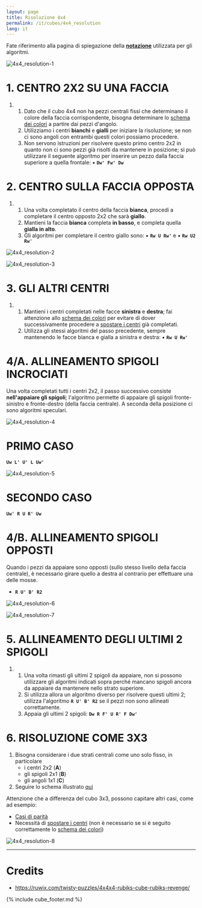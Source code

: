 ```yaml
---
layout: page
title: Risoluzione 4x4
permalink: /it/cubes/4x4_resolution
lang: it
---
```


Fate riferimento alla pagina di spiegazione della **[notazione](4x4_notation)** utilizzata per gli algoritmi.

![4x4_resolution-1](/assets/cubes/4x4_resolution-1.png)

# 1. CENTRO 2X2 SU UNA FACCIA

1. 
    1. Dato che il cubo 4x4 non ha pezzi centrali fissi che determinano il colore della faccia corrispondente, bisogna determinare lo [schema dei colori](color_scheme) a partire dai pezzi d'angolo.
    2. Utilizziamo i centri **bianchi** e **gialli** per iniziare la risoluzione; se non ci sono angoli con entrambi questi colori possiamo procedere.
    3. Non servono istruzioni per risolvere questo primo centro 2x2 in quanto non ci sono pezzi già risolti da mantenere in posizione; si può utilizzare il seguente algoritmo per inserire un pezzo dalla faccia superiore a quella frontale:
        ▪ **`Dw' Fw' Dw`**

# 2. CENTRO SULLA FACCIA OPPOSTA

1. 
    1. Una volta completato il centro della faccia **bianca**, procedi a completare il centro opposto 2x2 che sarà **giallo**.
    2. Mantieni la faccia **bianca** completa **in basso**, e completa quella **gialla in alto**.
    3. Gli algoritmi per completare il centro giallo sono: 
        ▪ **`Rw U Rw'`** e
        ▪ **`Rw U2 Rw'`**

![4x4_resolution-2](/assets/cubes/4x4_resolution-2.png)

![4x4_resolution-3](/assets/cubes/4x4_resolution-3.png)

# 3. GLI ALTRI CENTRI

1. 
    1. Mantieni i centri completati nelle facce **sinistra** e **destra**; fai attenzione allo [schema dei colori](color_scheme) per evitare di dover successivamente procedere a [spostare i centri](move_centers) già completati.
    2. Utilizza gli stessi algoritmi del passo precedente, sempre mantenendo le facce bianca e gialla a sinistra e destra:
        ▪ **`Rw U Rw'`**

# 4/A. ALLINEAMENTO SPIGOLI INCROCIATI

Una volta completati tutti i centri 2x2, il passo successivo consiste **nell'appaiare gli spigoli**; l'algoritmo permette di appaiare gli spigoli fronte-sinistro e fronte-destro (della faccia centrale). A seconda della posizione ci sono algoritmi speculari.

![4x4_resolution-4](/assets/cubes/4x4_resolution-4.png)

# PRIMO CASO

**`Uw L' U' L Uw'`**

![4x4_resolution-5](/assets/cubes/4x4_resolution-5.png)

# SECONDO CASO

**`Uw' R U R' Uw`**

# 4/B. ALLINEAMENTO SPIGOLI OPPOSTI

Quando i pezzi da appaiare sono opposti (sullo stesso livello della faccia centrale), è necessario girare quello a destra al contrario per effettuare una delle mosse.

- **`R U' B' R2`**

![4x4_resolution-6](/assets/cubes/4x4_resolution-6.png)

![4x4_resolution-7](/assets/cubes/4x4_resolution-7.png)

# 5. ALLINEAMENTO DEGLI ULTIMI 2 SPIGOLI

1. 
    1. Una volta rimasti gli ultimi 2 spigoli da appaiare, non si possono utilizzare gli algoritmi indicati sopra perché mancano spigoli ancora da appaiare da mantenere nello strato superiore.
    2. Si utilizza allora un algoritmo diverso per risolvere questi ultimi 2; utilizza l'algoritmo **`R U' B' R2`** se il pezzi non sono allineati correttamente.
    3. Appaia gli ultimi 2 spigoli: **`Dw R F' U R' F Dw'`**

# 6. RISOLUZIONE COME 3X3

1. Bisogna considerare i due strati centrali come uno solo fisso, in particolare
    - i centri 2x2 (**A**)
    - gli spigoli 2x1 (**B**)
    - gli angoli 1x1 (**C**)
2. Seguire lo schema illustrato [qui](3x3_resolution)

Attenzione che a differenza del cubo 3x3, possono capitare altri casi, come ad esempio:

- [Casi di parità](4x4_parity)
- Necessità di [spostare i centri](4x4_move_centers) (non è necessario se si è seguito correttamente lo [schema dei colori](color_scheme))

![4x4_resolution-8](/assets/cubes/4x4_resolution-8.png)

***

# Credits

- <https://ruwix.com/twisty-puzzles/4x4x4-rubiks-cube-rubiks-revenge/>

{% include cube_footer.md %}